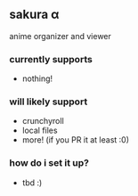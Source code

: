 ## sakura α

anime organizer and viewer

### currently supports
* nothing!

### will likely support
* crunchyroll
* local files
* more! (if you PR it at least :0)

### how do i set it up?

* tbd :)